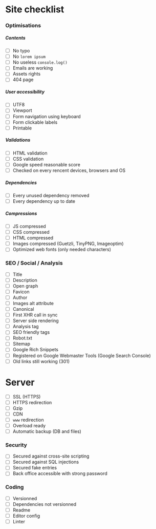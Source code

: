 # Site checklist

### Optimisations

##### Contents

- [ ] No typo
- [ ] No `lorem ipsum`
- [ ] No useless `console.log()`
- [ ] Emails are working
- [ ] Assets rights
- [ ] 404 page

##### User accessibility

- [ ] UTF8
- [ ] Viewport
- [ ] Form navigation using keyboard
- [ ] Form clickable labels
- [ ] Printable

##### Validations

- [ ] HTML validation
- [ ] CSS validation
- [ ] Google speed reasonable score
- [ ] Checked on every rencent devices, browsers and OS

##### Dependencies

- [ ] Every unused dependency removed
- [ ] Every dependency up to date

##### Compressions

- [ ] JS compressed
- [ ] CSS compressed
- [ ] HTML compressed
- [ ] Images compressed (Guetzli, TinyPNG, Imageoptim)
- [ ] Optimized web fonts (only needed characters)

### SEO / Social / Analysis

- [ ] Title
- [ ] Description
- [ ] Open graph
- [ ] Favicon
- [ ] Author
- [ ] Images alt attribute
- [ ] Canonical
- [ ] First XHR call in sync
- [ ] Server side rendering
- [ ] Analysis tag
- [ ] SEO friendly tags
- [ ] Robot.txt
- [ ] Sitemap
- [ ] Google Rich Snippets
- [ ] Registered on Google Webmaster Tools (Google Search Console)
- [ ] Old links still working (301)

# Server

- [ ] SSL (HTTPS)
- [ ] HTTPS redirection
- [ ] Gzip
- [ ] CDN
- [ ] `www` redirection
- [ ] Overload ready
- [ ] Automatic backup (DB and files)

### Security

- [ ] Secured against cross-site scripting
- [ ] Secured against SQL injections
- [ ] Secured fake entries
- [ ] Back office accessible with strong password

### Coding

- [ ] Versionned
- [ ] Dependencies not versionned
- [ ] Readme
- [ ] Editor config
- [ ] Linter
